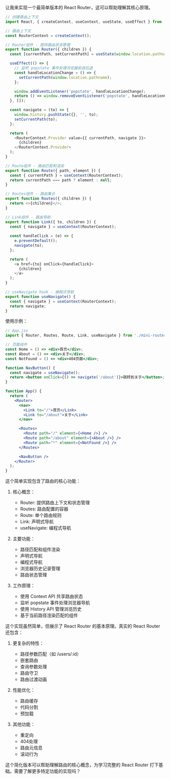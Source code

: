 让我来实现一个最简单版本的 React Router，这可以帮助理解其核心原理。

```javascript
// 创建路由上下文
import React, { createContext, useContext, useState, useEffect } from 'react';

// 路由上下文
const RouterContext = createContext();

// Router组件 - 提供路由状态管理
export function Router({ children }) {
  const [currentPath, setCurrentPath] = useState(window.location.pathname);

  useEffect(() => {
    // 监听 popstate 事件处理浏览器前进后退
    const handleLocationChange = () => {
      setCurrentPath(window.location.pathname);
    };

    window.addEventListener('popstate', handleLocationChange);
    return () => window.removeEventListener('popstate', handleLocationChange);
  }, []);

  const navigate = (to) => {
    window.history.pushState({}, '', to);
    setCurrentPath(to);
  };

  return (
    <RouterContext.Provider value={{ currentPath, navigate }}>
      {children}
    </RouterContext.Provider>
  );
}

// Route组件 - 路由匹配和渲染
export function Route({ path, element }) {
  const { currentPath } = useContext(RouterContext);
  return currentPath === path ? element : null;
}

// Routes组件 - 路由集合
export function Routes({ children }) {
  return <>{children}</>;
}

// Link组件 - 路由导航
export function Link({ to, children }) {
  const { navigate } = useContext(RouterContext);
  
  const handleClick = (e) => {
    e.preventDefault();
    navigate(to);
  };

  return (
    <a href={to} onClick={handleClick}>
      {children}
    </a>
  );
}

// useNavigate hook - 编程式导航
export function useNavigate() {
  const { navigate } = useContext(RouterContext);
  return navigate;
}

```

使用示例：

```jsx
// App.jsx
import { Router, Routes, Route, Link, useNavigate } from './mini-router';

// 页面组件
const Home = () => <div>首页</div>;
const About = () => <div>关于</div>;
const NotFound = () => <div>404页面</div>;

function NavButton() {
  const navigate = useNavigate();
  return <button onClick={() => navigate('/about')}>跳转到关于</button>;
}

function App() {
  return (
    <Router>
      <nav>
        <Link to="/">首页</Link>
        <Link to="/about">关于</Link>
      </nav>

      <Routes>
        <Route path="/" element={<Home />} />
        <Route path="/about" element={<About />} />
        <Route path="*" element={<NotFound />} />
      </Routes>

      <NavButton />
    </Router>
  );
}
```

这个简单实现包含了路由的核心功能：

1. 核心概念：
   - Router: 提供路由上下文和状态管理
   - Routes: 路由配置的容器
   - Route: 单个路由规则
   - Link: 声明式导航
   - useNavigate: 编程式导航

2. 主要功能：
   - 路径匹配和组件渲染
   - 声明式导航
   - 编程式导航
   - 浏览器历史记录管理
   - 路由状态管理

3. 工作原理：
   - 使用 Context API 共享路由状态
   - 监听 popstate 事件处理浏览器导航
   - 使用 History API 管理浏览历史
   - 基于当前路径渲染匹配的组件

这个实现虽然简单，但展示了 React Router 的基本原理。真实的 React Router 还包含：

1. 更复杂的特性：
   - 路径参数匹配（如 /users/:id）
   - 嵌套路由
   - 查询参数处理
   - 路由守卫
   - 路由过渡动画

2. 性能优化：
   - 路由缓存
   - 代码分割
   - 预加载

3. 其他功能：
   - 重定向
   - 404处理
   - 路由元信息
   - 滚动行为

这个简化版本可以帮助理解路由的核心概念，为学习完整的 React Router 打下基础。需要了解更多特定功能的实现吗？